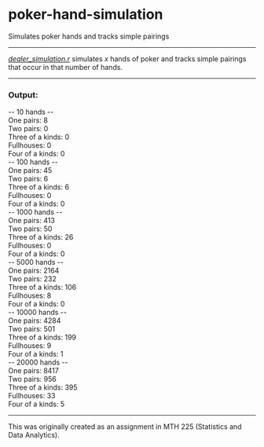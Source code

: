 # poker-hand-simulation
Simulates poker hands and tracks simple pairings

---

[*dealer_simulation.r*](https://github.com/magarenzo/poker-hand-simulation/blob/master/dealer_simulation.r) simulates <i>x</i> hands of poker and tracks simple pairings that occur in that number of hands.

---

<h3>Output:</h3>

-- 10 hands --<br>One pairs:  8<br>Two pairs:  0<br>Three of a kinds:  0<br>Fullhouses:  0<br>Four of a kinds:  0<br>-- 100 hands --<br>One pairs:  45<br>Two pairs:  6<br>Three of a kinds:  6<br>Fullhouses:  0<br>Four of a kinds:  0<br>-- 1000 hands --<br>One pairs:  413<br>Two pairs:  50<br>Three of a kinds:  26<br>Fullhouses:  0<br>Four of a kinds:  0<br>-- 5000 hands --<br>One pairs:  2164<br>Two pairs:  232<br>Three of a kinds:  106<br>Fullhouses:  8<br>Four of a kinds:  0<br>-- 10000 hands --<br>One pairs:  4284<br>Two pairs:  501<br>Three of a kinds:  199<br>Fullhouses:  9<br>Four of a kinds:  1<br>-- 20000 hands --<br>One pairs:  8417<br>Two pairs:  956<br>Three of a kinds:  395<br>Fullhouses:  33<br>Four of a kinds:  5

---

This was originally created as an assignment in MTH 225 (Statistics and Data Analytics).
